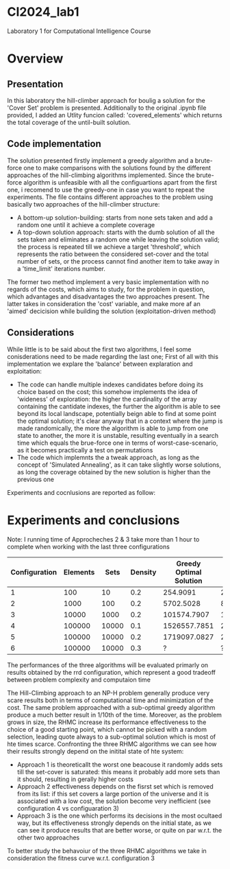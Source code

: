 # CI2024_lab1
Laboratory 1 for Computational Intelligence Course

# Overview
## Presentation
In this laboratory the hill-climber approach for boulig a solution for the 'Cover Set' problem is presented.
Additionally to the original .ipynb file provided, I added an Utlity funcion called:
'covered_elements'
which returns the total coverage of the until-built solution.
## Code implementation
The solution presented firstly implement a greedy algorithm and a brute-force one to make comparisons with the solutions found by the different approaches of the hill-climbing algorithms implemented.
Since the brute-force algorithm is unfeasible with all the configuartions apart from the first one, i recomend to use the greedy-one in case you want to repeat the experiments.
The file contains different approaches to the problem using basically two approaches of the hill-climber structure:

* A bottom-up solution-building: starts from none sets taken and add a random one until it achieve a complete coverage
* A top-down solution approach: starts with the dumb solution of all the sets taken and eliminates a random one while leaving the solution valid; the process is repeated till we achieve a target 'threshold', which represents the ratio between the considered set-cover and the total number of sets, or the process cannot find another item to take away in a 'time_limit' iterations number.

The former two method implement a very basic implementation with no regards of the costs, which aims to study, for the problem in question, which advantages and disadvantages the two approaches present.
The latter takes in consideration the 'cost' variable, and make more af an 'aimed' decicision while building the solution (exploitation-driven method)

## Considerations
While little is to be said about the first two algorithms, I feel some conisderations need to be made regarding the last one;
First of all with this implementation we explare the 'balance' between explaration and exploitation:
* The code can handle multiple indexes candidates before doing its choice based on the cost; this somehow implements the idea of 'wideness' of exploration: the higher the cardinality of the array containing the cantidate indexes, the further the algorithm is able to see beyond its local landscape, potentially beign able to find at some point the optimal solution; it's clear anyway that in a context where the jump is made randomically, the more the algorithm is able to jump from one state to another, the more it is unstable, resulting eventually in a search time which equals the brue-force one in terms of worst-case-scenario, as it becomes practically a test on permutations
* The code which implemnts the a tweak approach, as long as the concept of 'Simulated Annealing', as it can take slightly worse solutions, as long the coverage obtained by the new solution is higher than the previous one

Experiments and cocnlusions are reported as follow:


# Experiments and conclusions

Note: I running time of Approcheches 2 & 3 take more than 1 hour to complete when working with the last three configurations

|Configuration | Elements | Sets   | Density | Greedy Optimal Solution | Approach 1   | Approach 2   | Approach 3    |
|--------------|----------|--------|---------|-------------------------|--------------|--------------|---------------|
| 1            | 100      | 10     | 0.2     | 254.9091                | 281.8948     | 254.9091     | 254.9091      |
| 2            | 1000     | 100    | 0.2     | 5702.5028               | 8527.5181    | 14023.5398   | 10326.0617    |
| 3            | 10000    | 1000   | 0.2     | 101574.7907             | 158757.5319  | 1710263.6344 | 183182.3254   |
| 4            | 100000   | 10000  | 0.1     | 1526557.7851            | 2411102.0418 | 50234342.6956| 2415922.1224  |
| 5            | 100000   | 10000  | 0.2     | 1719097.0827            | 2585915.2155 | ?            | ?             |
| 6            | 100000   | 10000  | 0.3     | ?                       | ?            | ?            | ?             |

The performances of the three algorithms will be evaluated primarly on results obtained by the rrd configuration, which represent a good tradeoff between problem complexity and computaion time

The Hill-Climbing approach to an NP-H problem generally produce very scare results both in terms of computational time and minimization of the cost.
The same problem approached with a sub-optimal greedy algorithm produce a much better result in 1/10th of the time.
Moreover, as the problem grows in size, the RHMC increase its performance effectiveness to the choice of a good starting point, which cannot be picked with a random selection, leading quote always to a sub-optimal solution which is most of hte times scarce.
Confronting the three RHMC algorithms we can see how their results strongly depend on the initital state of hte system:
+ Approach 1 is theoreticallt the worst one beacouse it randomly adds sets till the set-cover is saturated: this means it probably add more sets than it should, resulting in gerally higher costs
+ Approach 2 effectiveness depends on the fisrst set which is removed from its list: if this set covers a large portion of the universe and it is associated with a low cost, the solution become very inefficient (see configuration 4 vs configuaration 3)
+ Approach 3 is the one which performs its decisions in the most ocultaed way, but its effectiveness strongly depends on the initial state, as we can see it produce results that are better worse, or quite on par w.r.t. the other two approaches

To better study the behavoiur of the three RHMC algorithms we take in consideration the fitness curve w.r.t. configuration 3
